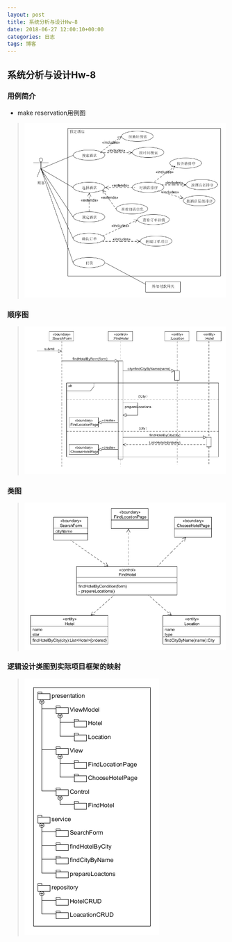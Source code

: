 ```yaml
---
layout: post
title: 系统分析与设计Hw-8
date: 2018-06-27 12:00:10+00:00
categories: 日志
tags: 博客
---
```


## 系统分析与设计Hw-8
### 用例简介
- make reservation用例图
>![1](https://raw.githubusercontent.com/KAKE4420/KAKE4420.github.io/master/_img/1.png)

### 顺序图
>![2](https://raw.githubusercontent.com/KAKE4420/KAKE4420.github.io/master/_img/lesson16/seq.png)

### 类图
>![3](https://raw.githubusercontent.com/KAKE4420/KAKE4420.github.io/master/_img/lesson16/class.png)

### 逻辑设计类图到实际项目框架的映射
>![4](https://raw.githubusercontent.com/KAKE4420/KAKE4420.github.io/master/_img/lesson16/package.png)
